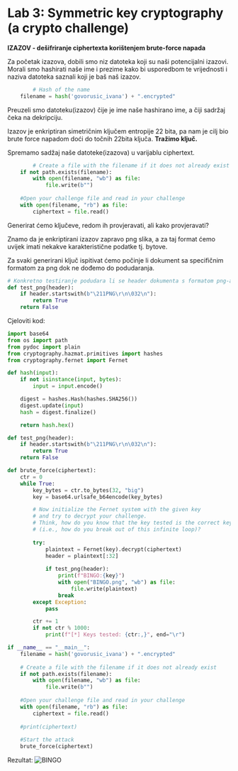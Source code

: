 # Lab 3: Symmetric key cryptography (a crypto challenge)

****IZAZOV - dešifriranje ciphertexta korištenjem brute-force napada****

Za početak izazova, dobili smo niz datoteka koji su naši potencijalni izazovi. Morali smo hashirati naše ime i prezime kako bi usporedbom te vrijednosti i naziva datoteka saznali koji je baš naš izazov.

```python
		# Hash of the name
    filename = hash('govorusic_ivana') + ".encrypted"
```

Preuzeli smo datoteku(izazov) čije je ime naše hashirano ime, a čiji sadržaj čeka na dekripciju. 

Izazov je enkriptiran simetričnim ključem entropije 22 bita, pa nam je cilj bio brute force napadom doći do točnih 22bita ključa. **Tražimo ključ.**

Spremamo sadžaj naše datoteke(izazova) u varijablu ciphertext.

```python
		# Create a file with the filename if it does not already exist
    if not path.exists(filename):
        with open(filename, "wb") as file:
            file.write(b"")
            
    #Open your challenge file and read in your challenge
    with open(filename, "rb") as file:
        ciphertext = file.read()
```

Generirat ćemo ključeve, redom ih provjeravati, ali kako provjeravati?

Znamo da je enkriptirani izazov zapravo png slika, a za taj format ćemo uvijek imati nekakve karakteristične podatke tj. bytove. 

Za svaki generirani ključ ispitivat ćemo počinje li dokument sa specifičnim formatom za png dok ne dođemo do podudaranja.

```python
# Konkretno testiranje podudara li se header dokumenta s formatom png-a
def test_png(header):
    if header.startswith(b"\211PNG\r\n\032\n"):
        return True
    return False
```

Cjeloviti kod:

```python
import base64
from os import path
from pydoc import plain
from cryptography.hazmat.primitives import hashes
from cryptography.fernet import Fernet

def hash(input):
    if not isinstance(input, bytes):
        input = input.encode()

    digest = hashes.Hash(hashes.SHA256())
    digest.update(input)
    hash = digest.finalize()

    return hash.hex()

def test_png(header):
    if header.startswith(b"\211PNG\r\n\032\n"):
        return True
    return False

def brute_force(ciphertext):
    ctr = 0
    while True:
        key_bytes = ctr.to_bytes(32, "big")
        key = base64.urlsafe_b64encode(key_bytes)

        # Now initialize the Fernet system with the given key
        # and try to decrypt your challenge.
        # Think, how do you know that the key tested is the correct key
        # (i.e., how do you break out of this infinite loop)?
        
        try:
            plaintext = Fernet(key).decrypt(ciphertext) 
            header = plaintext[:32]
            
            if test_png(header):
                print(f"BINGO:{key}")
                with open("BINGO.png", "wb") as file:
                    file.write(plaintext)
                break
        except Exception:
            pass

        ctr += 1
        if not ctr % 1000:
            print(f"[*] Keys tested: {ctr:,}", end="\r")

if __name__ == "__main__":
    filename = hash('govorusic_ivana') + ".encrypted"
    
    # Create a file with the filename if it does not already exist
    if not path.exists(filename):
        with open(filename, "wb") as file:
            file.write(b"")
            
    #Open your challenge file and read in your challenge
    with open(filename, "rb") as file:
        ciphertext = file.read()
    
    #print(ciphertext)
    
    #Start the attack
    brute_force(ciphertext)
```

Rezultat: 
![BINGO](https://user-images.githubusercontent.com/92445348/205782604-7dfcc851-78cb-4af4-b743-a091c33cd65e.png)

